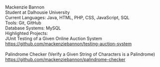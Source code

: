 Mackenzie Bannon </br>
Student at Dalhousie University </br>
Current Languages: Java, HTML, PHP, CSS, JavaScript, SQL </br>
Tools: Git, GitHub </br>
Database Systems: MySQL </br>
Highlighted Projects: </br>
JUnit Testing of a Given Online Auction System </br>
https://github.com/mackenziebannon/testing-auction-system </br>
</br>
Palindrome Checker (Verify a Given String of Characters is a Palindrome) </br>
https://github.com/mackenziebannon/palindrome-checker
